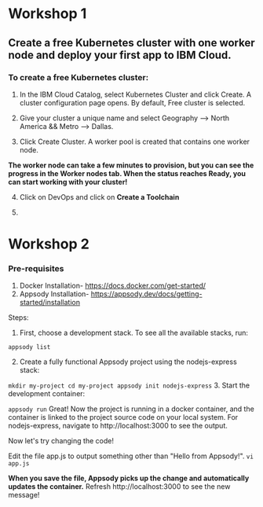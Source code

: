 # Workshop 1

## Create a free Kubernetes cluster with one worker node and deploy your first app to IBM Cloud.

### To create a free Kubernetes cluster:

1. In the IBM Cloud Catalog, select Kubernetes Cluster and click Create. A cluster configuration page opens. By default, Free cluster is selected.

2. Give your cluster a unique name and select Geography --> North America && Metro --> Dallas.

3. Click Create Cluster. A worker pool is created that contains one worker node.

**The worker node can take a few minutes to provision, but you can see the progress in the Worker nodes tab. When the status reaches Ready, you can start working with your cluster!**

4. Click on DevOps and click on **Create a Toolchain** 

5. 






# Workshop 2

### Pre-requisites

1. Docker Installation- https://docs.docker.com/get-started/
2. Appsody Installation- https://appsody.dev/docs/getting-started/installation

Steps:

1. First, choose a development stack. To see all the available stacks, run:

``
      appsody list
``

2. Create a fully functional Appsody project using the nodejs-express stack:

``
  mkdir my-project
  cd my-project
  appsody init nodejs-express
``
3. Start the development container:

``
appsody run
``
Great! Now the project is running in a docker container, and the container is linked to the project source code on your local system. For nodejs-express, navigate to http://localhost:3000 to see the output.

Now let's try changing the code!

Edit the file app.js to output something other than "Hello from Appsody!".
``
vi app.js
``

**When you save the file, Appsody picks up the change and automatically updates the container.** Refresh http://localhost:3000 to see the new message!
